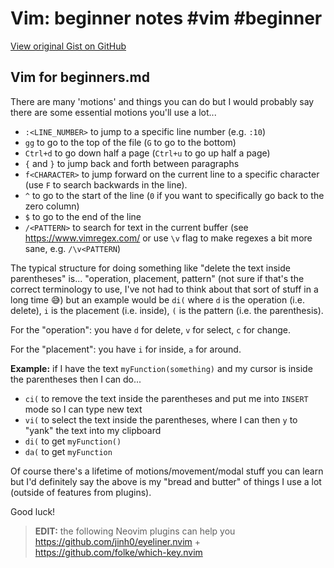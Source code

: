 # Vim: beginner notes #vim #beginner

[View original Gist on GitHub](https://gist.github.com/Integralist/95661bd8dad0b66909d3cd1823f0b8d4)

## Vim for beginners.md

There are many 'motions' and things you can do but I would probably say there are some essential motions you'll use a lot...

- `:<LINE_NUMBER>` to jump to a specific line number (e.g. `:10`)
- `gg` to go to the top of the file (`G` to go to the bottom)
- `Ctrl+d` to go down half a page (`Ctrl+u` to go up half a page)
- `{` and `}` to jump back and forth between paragraphs
- `f<CHARACTER>` to jump forward on the current line to a specific character (use `F` to search backwards in the line).
- `^` to go to the start of the line (`0` if you want to specifically go back to the zero column)
- `$` to go to the end of the line
- `/<PATTERN>` to search for text in the current buffer (see https://www.vimregex.com/ or use `\v` flag to make regexes a bit more sane, e.g. `/\v<PATTERN`)

The typical structure for doing something like "delete the text inside parentheses" is... "operation, placement, pattern" (not sure if that's the correct terminology to use, I've not had to think about that sort of stuff in a long time 😅) but an example would be `di(` where `d` is the operation (i.e. delete), `i` is the placement (i.e. inside), `(` is the pattern (i.e. the parenthesis).

For the "operation": you have `d` for delete, `v` for select, `c` for change.

For the "placement": you have `i` for inside, `a` for around.

**Example:** if I have the text `myFunction(something)` and my cursor is inside the parentheses then I can do...

- `ci(` to remove the text inside the parentheses and put me into `INSERT` mode so I can type new text 
- `vi(` to select the text inside the parentheses, where I can then `y` to "yank" the text into my clipboard
- `di(` to get `myFunction()` 
- `da(` to get `myFunction`

Of course there's a lifetime of motions/movement/modal stuff you can learn but I'd definitely say the above is my "bread and butter" of things I use a lot (outside of features from plugins).

Good luck!

> **EDIT:** the following Neovim plugins can help you https://github.com/jinh0/eyeliner.nvim + https://github.com/folke/which-key.nvim

